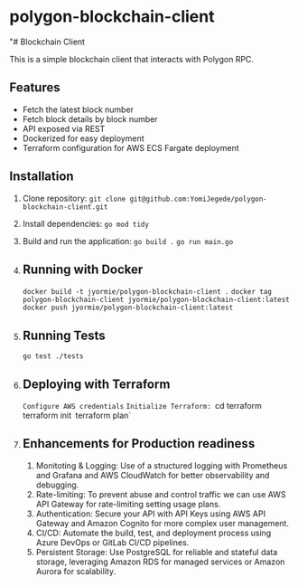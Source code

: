 # polygon-blockchain-client

"# Blockchain Client

This is a simple blockchain client that interacts with Polygon RPC.

## Features
- Fetch the latest block number
- Fetch block details by block number
- API exposed via REST
- Dockerized for easy deployment
- Terraform configuration for AWS ECS Fargate deployment

## Installation
1. Clone repository:
   `git clone git@github.com:YomiJegede/polygon-blockchain-client.git`

2. Install dependencies:
   `go mod tidy`
   
3. Build and run the application:
   `go build .`
   `go run main.go`
4. ## Running with Docker
   `docker build -t jyormie/polygon-blockchain-client .`
   `docker tag polygon-blockchain-client jyormie/polygon-blockchain-client:latest`
   `docker push jyormie/polygon-blockchain-client:latest`

5. ## Running Tests
   `go test ./tests`

6. ## Deploying with Terraform
     `Configure AWS credentials`
     `Initialize Terraform:
         `cd terraform`
         `terraform init`
         `terraform plan`

7. ## Enhancements for Production readiness
   1. Monitoting & Logging: Use of a structured logging with Prometheus and Grafana and AWS CloudWatch for better observability and debugging.
   2. Rate-limiting: To prevent abuse and control traffic we can use AWS API Gateway for rate-limiting setting usage plans.
   3. Authentication: Secure your API with API Keys using AWS API Gateway and Amazon Cognito for more complex user management.
   4. CI/CD: Automate the build, test, and deployment process using Azure DevOps or GitLab CI/CD pipelines.
   5. Persistent Storage: Use PostgreSQL for reliable and stateful data storage, leveraging Amazon RDS for managed services or Amazon Aurora for scalability.
   
